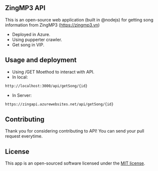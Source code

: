## ZingMP3 API

This is an open-source web application (built in @nodejs) for getting song information from ZingMP3 (https://zingmp3.vn)

- Deployed in Azure.
- Using pupperter crawler.
- Get song in VIP. 

## Usage and deployment

- Using /GET Moethod to interact with API.
- In local: 
```bash
http://localhost:3000/api/getSong/{id}
```
- In Server: 
```bash
https://zingapi.azurewebsites.net/api/getSong/{id}
```

## Contributing

Thank you for considering contributing to API! You can send your pull request everytime.


## License

This app is an open-sourced software licensed under the [MIT license](https://opensource.org/licenses/MIT).

